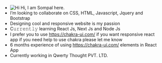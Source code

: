 
- ![Hi](https://user-images.githubusercontent.com/96425978/181788422-c5a20bfd-e243-496e-8b90-50ac9e9479f7.gif) Hi, I am Sompal here.
- I’m looking to collaborate on CSS, HTML, Javascript, Jquery and Bootstrap
- Designing cool and responsive website is my passion
- C𝚞𝚛𝚛𝚎𝚗𝚝𝚕𝚢 learning React Js, Next Js and Node Js
- I prefer you to use https://chakra-ui.com/ if you want responsive react app if you need help to use chakra please let me know
- 6 months experience of using https://chakra-ui.com/ elements in React App
- Currently working in Qwerty Thought PVT. LTD.
<!--- 
Sompal4549/Sompal4549 is a ✨ special ✨ repository because its `README.md` (this file) appears on your GitHub profile.
You can click the Preview link to take a look at your changes.
--->
